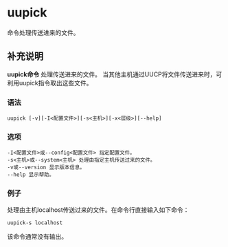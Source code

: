 uupick
===

命令处理传送进来的文件。

## 补充说明

**uupick命令** 处理传送进来的文件。 当其他主机通过UUCP将文件传送进来时，可利用uupick指令取出这些文件。

### 语法  

```
uupick [-v][-I<配置文件>][-s<主机>][-x<层级>][--help]
```

### 选项  

```
-I<配置文件>或--config<配置文件> 指定配置文件。
-s<主机>或--system<主机> 处理由指定主机传送过来的文件。
-v或--version 显示版本信息。
--help 显示帮助。
```

### 例子

处理由主机localhost传送过来的文件。在命令行直接输入如下命令：

```
uupick-s localhost
```

该命令通常没有输出。


<!-- Linux命令行搜索引擎：https://jaywcjlove.github.io/linux-command/ -->